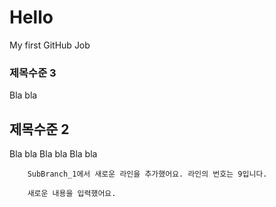 # Hello
My first GitHub Job   
### 제목수준 3   
Bla bla   
   
   ## 제목수준 2   
   Bla bla  Bla bla  Bla bla 
        
        SubBranch_1에서 새로운 라인을 추가했어요. 라인의 번호는 9입니다.
        
        새로운 내용을 입력했어요.
     
